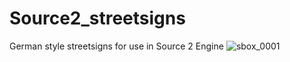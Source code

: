 # Source2_streetsigns
German style streetsigns for use in Source 2 Engine
![sbox_0001](https://user-images.githubusercontent.com/88790023/147853564-78888e90-4938-48a4-a022-65a21faf25e8.jpg)
